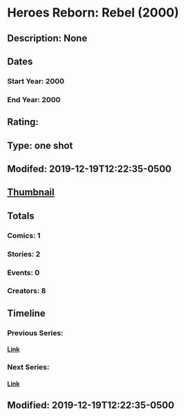 # Heroes Reborn: Rebel (2000)
## Description: None
## Dates
### Start Year: 2000
### End Year: 2000
## Rating: 
## Type: one shot
## Modifed: 2019-12-19T12:22:35-0500
## [Thumbnail](http://i.annihil.us/u/prod/marvel/i/mg/b/40/image_not_available.jpg)
## Totals
### Comics: 1
### Stories: 2
### Events: 0
### Creators: 8
## Timeline
### Previous Series: 
#### [Link]()
### Next Series: 
#### [Link]()
## Modified: 2019-12-19T12:22:35-0500